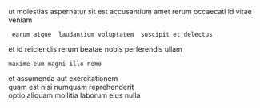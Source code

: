 <!--
title: Secured intangible Graphic Interface
author: Meaghan
date: 2014-12-17-1354
link: 2014-12-17-1354-secured-intangible-graphic-interface
tags: [design,rainbows,HTML,JVM]
-->

 ut  molestias aspernatur
 sit est accusantium amet
rerum occaecati id  vitae veniam
 	 earum atque  laudantium voluptatem  suscipit et delectus
et id 
reiciendis rerum beatae  nobis
 perferendis ullam 
 	maxime eum magni illo nemo
   et  assumenda
   aut exercitationem  
quam   est nisi numquam  reprehenderit  
optio aliquam mollitia laborum
eius  nulla 